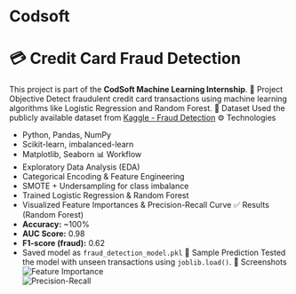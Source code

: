 # Codsoft
# 💳 Credit Card Fraud Detection
This project is part of the **CodSoft Machine Learning Internship**.
🚀 Project Objective
Detect fraudulent credit card transactions using machine learning algorithms like Logistic Regression and Random Forest.
📂 Dataset
Used the publicly available dataset from [Kaggle - Fraud Detection](https://www.kaggle.com/datasets/kartik2112/fraud-detection)
⚙️ Technologies
- Python, Pandas, NumPy
- Scikit-learn, imbalanced-learn
- Matplotlib, Seaborn
📊 Workflow
- Exploratory Data Analysis (EDA)
- Categorical Encoding & Feature Engineering
- SMOTE + Undersampling for class imbalance
- Trained Logistic Regression & Random Forest
- Visualized Feature Importances & Precision-Recall Curve
✅ Results (Random Forest)
- **Accuracy:** ~100%
- **AUC Score:** 0.98
- **F1-score (fraud):** 0.62
- Saved model as `fraud_detection_model.pkl`
 🧪 Sample Prediction
Tested the model with unseen transactions using `joblib.load()`.
📸 Screenshots
![Feature Importance](![feature_importance](https://github.com/user-attachments/assets/9e427064-aeb1-47a5-b8d6-44bb0ef666c4))  
![Precision-Recall](![precision_recall](https://github.com/user-attachments/assets/dc641f71-044f-45cf-8cc8-d22b5224de35))


